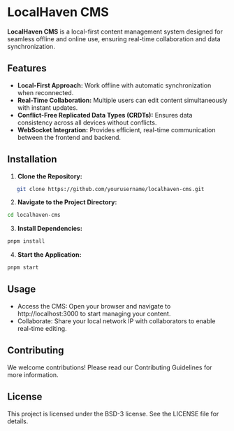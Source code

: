 # LocalHaven CMS

**LocalHaven CMS** is a local-first content management system designed for seamless offline and online use, ensuring real-time collaboration and data synchronization.

## Features

- **Local-First Approach:** Work offline with automatic synchronization when reconnected.
- **Real-Time Collaboration:** Multiple users can edit content simultaneously with instant updates.
- **Conflict-Free Replicated Data Types (CRDTs):** Ensures data consistency across all devices without conflicts.
- **WebSocket Integration:** Provides efficient, real-time communication between the frontend and backend.

## Installation

1. **Clone the Repository:**
```bash
   git clone https://github.com/yourusername/localhaven-cms.git
```

2. **Navigate to the Project Directory:**
```bash
cd localhaven-cms
```


3. **Install Dependencies:**
```bash
pnpm install
```

4. **Start the Application:**
```bash
pnpm start
```


## Usage
- Access the CMS:
Open your browser and navigate to http://localhost:3000 to start managing your content.
- Collaborate:
Share your local network IP with collaborators to enable real-time editing.

## Contributing

We welcome contributions! Please read our Contributing Guidelines for more information.

## License

This project is licensed under the BSD-3 license. See the LICENSE file for details.
